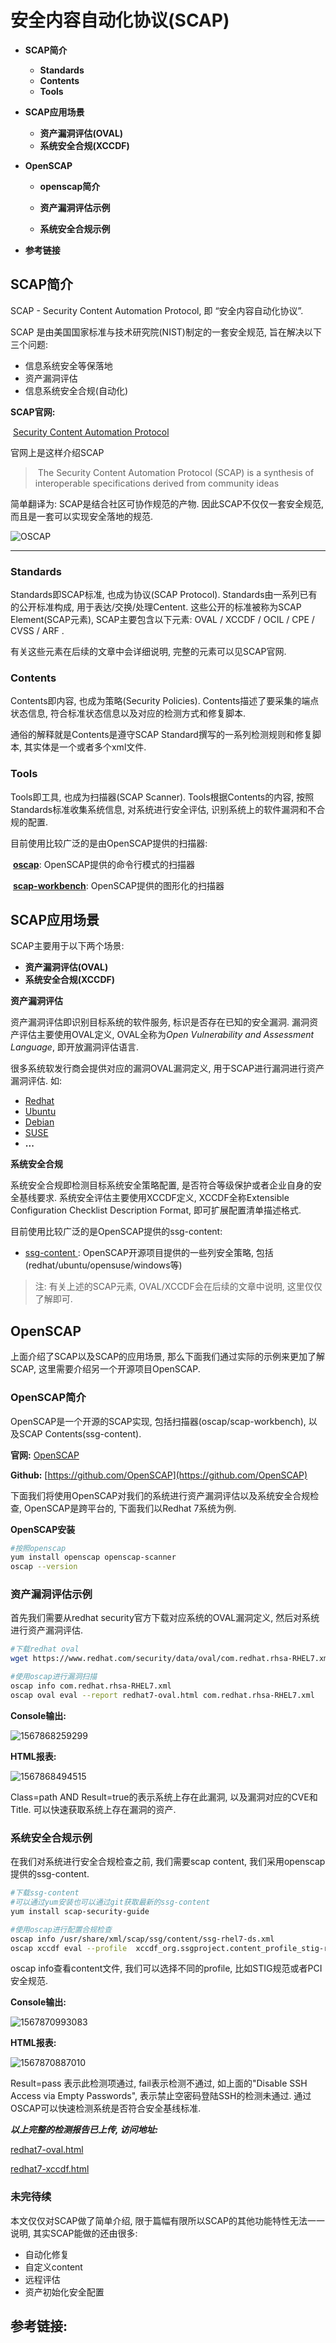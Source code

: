 # 安全内容自动化协议(SCAP)

- **SCAP简介**
	- **Standards**
	- **Contents**
	- **Tools**
- **SCAP应用场景**
	- **资产漏洞评估(OVAL)**
	- **系统安全合规(XCCDF)**
- **OpenSCAP** 
	
	- **openscap简介**
	
	- **资产漏洞评估示例**
	
	- **系统安全合规示例**
-  **参考链接**

## SCAP简介

SCAP - Security Content Automation Protocol, 即 “安全内容自动化协议”.

SCAP 是由美国国家标准与技术研究院(NIST)制定的一套安全规范, 旨在解决以下三个问题:

- 信息系统安全等保落地
- 资产漏洞评估
- 信息系统安全合规(自动化)

**SCAP官网:**

​	[Security Content Automation Protocol](https://csrc.nist.gov/Projects/Security-Content-Automation-Protocol)

官网上是这样介绍SCAP

> ​	The Security Content Automation Protocol (SCAP) is a synthesis of interoperable specifications derived from community ideas

简单翻译为: SCAP是结合社区可协作规范的产物. 因此SCAP不仅仅一套安全规范, 而且是一套可以实现安全落地的规范.

![OSCAP](_static/imgs/1567836508520.png)

------

### Standards

Standards即SCAP标准, 也成为协议(SCAP Protocol).   Standards由一系列已有的公开标准构成, 用于表达/交换/处理Centent.  这些公开的标准被称为SCAP Element(SCAP元素), SCAP主要包含以下元素:  OVAL / XCCDF / OCIL / CPE / CVSS / ARF . 

有关这些元素在后续的文章中会详细说明, 完整的元素可以见SCAP官网.

### Contents

Contents即内容, 也成为策略(Security Policies).  Contents描述了要采集的端点状态信息, 符合标准状态信息以及对应的检测方式和修复脚本.

通俗的解释就是Contents是遵守SCAP Standard撰写的一系列检测规则和修复脚本, 其实体是一个或者多个xml文件.

### Tools

Tools即工具, 也成为扫描器(SCAP Scanner). Tools根据Contents的内容, 按照Standards标准收集系统信息, 对系统进行安全评估, 识别系统上的软件漏洞和不合规的配置.

目前使用比较广泛的是由OpenSCAP提供的扫描器:

​		[**oscap**](https://www.open-scap.org/tools/openscap-base/): OpenSCAP提供的命令行模式的扫描器

​		[**scap-workbench**](https://www.open-scap.org/tools/scap-workbench/): OpenSCAP提供的图形化的扫描器

## SCAP应用场景		

SCAP主要用于以下两个场景:

- **资产漏洞评估(OVAL)**
- **系统安全合规(XCCDF)**

**资产漏洞评估**

资产漏洞评估即识别目标系统的软件服务, 标识是否存在已知的安全漏洞.  漏洞资产评估主要使用OVAL定义, OVAL全称为*Open Vulnerability and Assessment Language*, 即开放漏洞评估语言. 

很多系统软发行商会提供对应的漏洞OVAL漏洞定义, 用于SCAP进行漏洞进行资产漏洞评估. 如:

- [Redhat](https://www.redhat.com/security/data/oval/)
- [Ubuntu](https://people.canonical.com/~ubuntu-security/oval/)
- [Debian](https://www.debian.org/security/oval/)
- [SUSE](http://ftp.suse.com/pub/projects/security/oval/)
- **...**

**系统安全合规**

系统安全合规即检测目标系统安全策略配置, 是否符合等级保护或者企业自身的安全基线要求. 系统安全评估主要使用XCCDF定义, XCCDF全称Extensible Configuration Checklist Description Format, 即可扩展配置清单描述格式.

目前使用比较广泛的是OpenSCAP提供的ssg-content:

- [ssg-content ](https://github.com/ComplianceAsCode/content): OpenSCAP开源项目提供的一些列安全策略, 包括(redhat/ubuntu/opensuse/windows等)

> 注: 有关上述的SCAP元素, OVAL/XCCDF会在后续的文章中说明, 这里仅仅了解即可.
>

## OpenSCAP

上面介绍了SCAP以及SCAP的应用场景, 那么下面我们通过实际的示例来更加了解SCAP, 这里需要介绍另一个开源项目OpenSCAP.

### OpenSCAP简介

OpenSCAP是一个开源的SCAP实现, 包括扫描器(oscap/scap-workbench), 以及SCAP Contents(ssg-content).

**官网:** [OpenSCAP](https://www.open-scap.org/)	

**Github:** [https://github.com/OpenSCAP](https://github.com/OpenSCAP)

下面我们将使用OpenSCAP对我们的系统进行资产漏洞评估以及系统安全合规检查,  OpenSCAP是跨平台的,  下面我们以Redhat 7系统为例.

**OpenSCAP安装**

```bash
#按照openscap
yum install openscap openscap-scanner
oscap --version
```

### 资产漏洞评估示例

首先我们需要从redhat security官方下载对应系统的OVAL漏洞定义, 然后对系统进行资产漏洞评估.

```bash
#下载redhat oval
wget https://www.redhat.com/security/data/oval/com.redhat.rhsa-RHEL7.xml

#使用oscap进行漏洞扫描
oscap info com.redhat.rhsa-RHEL7.xml 
oscap oval eval --report redhat7-oval.html com.redhat.rhsa-RHEL7.xml
```

**Console输出:**

![1567868259299](_static/imgs/1567868259299.png)

**HTML报表:**

![1567868494515](_static/imgs/1567868494515.png)

Class=path AND Result=true的表示系统上存在此漏洞, 以及漏洞对应的CVE和Title. 可以快速获取系统上存在漏洞的资产.

### 系统安全合规示例

在我们对系统进行安全合规检查之前, 我们需要scap content, 我们采用openscap提供的ssg-content.

```bash
#下载ssg-content
#可以通过yum安装也可以通过git获取最新的ssg-content
yum install scap-security-guide

#使用oscap进行配置合规检查
oscap info /usr/share/xml/scap/ssg/content/ssg-rhel7-ds.xml
oscap xccdf eval --profile  xccdf_org.ssgproject.content_profile_stig-rhel7-disa --report redhat7-xccdf.html  /usr/share/xml/scap/ssg/content/ssg-rhel7-ds.xml
```

oscap info查看content文件, 我们可以选择不同的profile,  比如STIG规范或者PCI安全规范. 

**Console输出:**

![1567870993083](_static/imgs/1567870993083.png)

**HTML报表:**

![1567870887010](_static/imgs/1567870887010.png)

Result=pass 表示此检测项通过, fail表示检测不通过, 如上面的"Disable SSH Access via Empty Passwords", 表示禁止空密码登陆SSH的检测未通过.  通过OSCAP可以快速检测系统是否符合安全基线标准.



***以上完整的检测报告已上传, 访问地址:***

[redhat7-oval.html](./_assets/scap/redhat7-oval.html)

[redhat7-xccdf.html](./_assets/scap/redhat7-xccdf.html)

### **未完待续**

本文仅仅对SCAP做了简单介绍, 限于篇幅有限所以SCAP的其他功能特性无法一一说明, 其实SCAP能做的还由很多:

- 自动化修复
- 自定义content
- 远程评估
- 资产初始化安全配置

## 参考链接:



